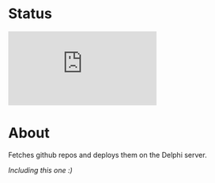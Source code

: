 # Status
[![Deploy Status](http://delphi.midas.cs.cmu.edu/~automation/public/github_repo_deploy/badge.php?repo=cmu-delphi/github-repo-deploy)](#)

# About
Fetches github repos and deploys them on the Delphi server.

*Including this one :)*
